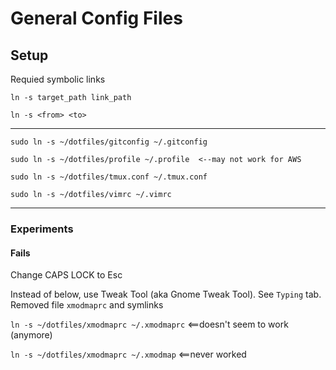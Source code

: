 # General Config Files

## Setup

Requied symbolic links

`ln -s target_path link_path`

`ln -s <from> <to>`

-----------

```
sudo ln -s ~/dotfiles/gitconfig ~/.gitconfig

sudo ln -s ~/dotfiles/profile ~/.profile  <--may not work for AWS

sudo ln -s ~/dotfiles/tmux.conf ~/.tmux.conf

sudo ln -s ~/dotfiles/vimrc ~/.vimrc
```

-------------
### Experiments

#### Fails

Change CAPS LOCK to Esc

Instead of below, use Tweak Tool (aka Gnome Tweak Tool). See `Typing` tab. Removed file `xmodmaprc` and symlinks

`ln -s ~/dotfiles/xmodmaprc ~/.xmodmaprc` <==doesn't seem to work (anymore)

`ln -s ~/dotfiles/xmodmaprc ~/.xmodmap`  <==never worked
